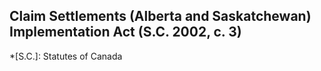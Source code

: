 ## Claim Settlements (Alberta and Saskatchewan) Implementation Act (S.C. 2002, c. 3)
  *[S.C.]: Statutes of Canada
